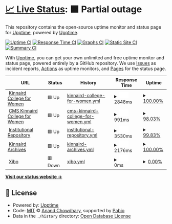 # [📈 Live Status](https://upptime.github.io/upptime): <!--live status--> **🟧 Partial outage**

This repository contains the open-source uptime monitor and status page for [Upptime](https://upptime.js.org), powered by [Upptime](https://github.com/upptime/upptime).

[![Uptime CI](https://github.com/upptime/upptime/workflows/Uptime%20CI/badge.svg)](https://github.com/upptime/upptime/actions?query=workflow%3A%22Uptime+CI%22)
[![Response Time CI](https://github.com/upptime/upptime/workflows/Response%20Time%20CI/badge.svg)](https://github.com/upptime/upptime/actions?query=workflow%3A%22Response+Time+CI%22)
[![Graphs CI](https://github.com/upptime/upptime/workflows/Graphs%20CI/badge.svg)](https://github.com/upptime/upptime/actions?query=workflow%3A%22Graphs+CI%22)
[![Static Site CI](https://github.com/upptime/upptime/workflows/Static%20Site%20CI/badge.svg)](https://github.com/upptime/upptime/actions?query=workflow%3A%22Static+Site+CI%22)
[![Summary CI](https://github.com/upptime/upptime/workflows/Summary%20CI/badge.svg)](https://github.com/upptime/upptime/actions?query=workflow%3A%22Summary+CI%22)

With [Upptime](https://upptime.js.org), you can get your own unlimited and free uptime monitor and status page, powered entirely by a GitHub repository. We use [Issues](https://github.com/upptime/upptime/issues) as incident reports, [Actions](https://github.com/upptime/upptime/actions) as uptime monitors, and [Pages](https://upptime.github.io/upptime) for the status page.

<!--start: status pages-->
<!-- This summary is generated by Upptime (https://github.com/upptime/upptime) -->
<!-- Do not edit this manually, your changes will be overwritten -->
<!-- prettier-ignore -->
| URL | Status | History | Response Time | Uptime |
| --- | ------ | ------- | ------------- | ------ |
| <img alt="" src="https://icons.duckduckgo.com/ip3/www.kinnaird.edu.pk.ico" height="13"> [Kinnaird College for Women](https://www.kinnaird.edu.pk) | 🟩 Up | [kinnaird-college-for-women.yml](https://github.com/qadirbakhsh/kcw-status-page/commits/HEAD/history/kinnaird-college-for-women.yml) | <details><summary><img alt="Response time graph" src="./graphs/kinnaird-college-for-women/response-time-week.png" height="20"> 2848ms</summary><br><a href="https://upptime.github.io/upptime/history/kinnaird-college-for-women"><img alt="Response time 2642" src="https://img.shields.io/endpoint?url=https%3A%2F%2Fraw.githubusercontent.com%2Fqadirbakhsh%2Fkcw-status-page%2FHEAD%2Fapi%2Fkinnaird-college-for-women%2Fresponse-time.json"></a><br><a href="https://upptime.github.io/upptime/history/kinnaird-college-for-women"><img alt="24-hour response time 3100" src="https://img.shields.io/endpoint?url=https%3A%2F%2Fraw.githubusercontent.com%2Fqadirbakhsh%2Fkcw-status-page%2FHEAD%2Fapi%2Fkinnaird-college-for-women%2Fresponse-time-day.json"></a><br><a href="https://upptime.github.io/upptime/history/kinnaird-college-for-women"><img alt="7-day response time 2848" src="https://img.shields.io/endpoint?url=https%3A%2F%2Fraw.githubusercontent.com%2Fqadirbakhsh%2Fkcw-status-page%2FHEAD%2Fapi%2Fkinnaird-college-for-women%2Fresponse-time-week.json"></a><br><a href="https://upptime.github.io/upptime/history/kinnaird-college-for-women"><img alt="30-day response time 2701" src="https://img.shields.io/endpoint?url=https%3A%2F%2Fraw.githubusercontent.com%2Fqadirbakhsh%2Fkcw-status-page%2FHEAD%2Fapi%2Fkinnaird-college-for-women%2Fresponse-time-month.json"></a><br><a href="https://upptime.github.io/upptime/history/kinnaird-college-for-women"><img alt="1-year response time 2642" src="https://img.shields.io/endpoint?url=https%3A%2F%2Fraw.githubusercontent.com%2Fqadirbakhsh%2Fkcw-status-page%2FHEAD%2Fapi%2Fkinnaird-college-for-women%2Fresponse-time-year.json"></a></details> | <details><summary><a href="https://upptime.github.io/upptime/history/kinnaird-college-for-women">100.00%</a></summary><a href="https://upptime.github.io/upptime/history/kinnaird-college-for-women"><img alt="All-time uptime 99.15%" src="https://img.shields.io/endpoint?url=https%3A%2F%2Fraw.githubusercontent.com%2Fqadirbakhsh%2Fkcw-status-page%2FHEAD%2Fapi%2Fkinnaird-college-for-women%2Fuptime.json"></a><br><a href="https://upptime.github.io/upptime/history/kinnaird-college-for-women"><img alt="24-hour uptime 100.00%" src="https://img.shields.io/endpoint?url=https%3A%2F%2Fraw.githubusercontent.com%2Fqadirbakhsh%2Fkcw-status-page%2FHEAD%2Fapi%2Fkinnaird-college-for-women%2Fuptime-day.json"></a><br><a href="https://upptime.github.io/upptime/history/kinnaird-college-for-women"><img alt="7-day uptime 100.00%" src="https://img.shields.io/endpoint?url=https%3A%2F%2Fraw.githubusercontent.com%2Fqadirbakhsh%2Fkcw-status-page%2FHEAD%2Fapi%2Fkinnaird-college-for-women%2Fuptime-week.json"></a><br><a href="https://upptime.github.io/upptime/history/kinnaird-college-for-women"><img alt="30-day uptime 99.92%" src="https://img.shields.io/endpoint?url=https%3A%2F%2Fraw.githubusercontent.com%2Fqadirbakhsh%2Fkcw-status-page%2FHEAD%2Fapi%2Fkinnaird-college-for-women%2Fuptime-month.json"></a><br><a href="https://upptime.github.io/upptime/history/kinnaird-college-for-women"><img alt="1-year uptime 99.15%" src="https://img.shields.io/endpoint?url=https%3A%2F%2Fraw.githubusercontent.com%2Fqadirbakhsh%2Fkcw-status-page%2FHEAD%2Fapi%2Fkinnaird-college-for-women%2Fuptime-year.json"></a></details>
| <img alt="" src="https://icons.duckduckgo.com/ip3/cms.kinnaird.edu.pk.ico" height="13"> [CMS Kinnaird College for Women](http://cms.kinnaird.edu.pk) | 🟩 Up | [cms-kinnaird-college-for-women.yml](https://github.com/qadirbakhsh/kcw-status-page/commits/HEAD/history/cms-kinnaird-college-for-women.yml) | <details><summary><img alt="Response time graph" src="./graphs/cms-kinnaird-college-for-women/response-time-week.png" height="20"> 991ms</summary><br><a href="https://upptime.github.io/upptime/history/cms-kinnaird-college-for-women"><img alt="Response time 916" src="https://img.shields.io/endpoint?url=https%3A%2F%2Fraw.githubusercontent.com%2Fqadirbakhsh%2Fkcw-status-page%2FHEAD%2Fapi%2Fcms-kinnaird-college-for-women%2Fresponse-time.json"></a><br><a href="https://upptime.github.io/upptime/history/cms-kinnaird-college-for-women"><img alt="24-hour response time 902" src="https://img.shields.io/endpoint?url=https%3A%2F%2Fraw.githubusercontent.com%2Fqadirbakhsh%2Fkcw-status-page%2FHEAD%2Fapi%2Fcms-kinnaird-college-for-women%2Fresponse-time-day.json"></a><br><a href="https://upptime.github.io/upptime/history/cms-kinnaird-college-for-women"><img alt="7-day response time 991" src="https://img.shields.io/endpoint?url=https%3A%2F%2Fraw.githubusercontent.com%2Fqadirbakhsh%2Fkcw-status-page%2FHEAD%2Fapi%2Fcms-kinnaird-college-for-women%2Fresponse-time-week.json"></a><br><a href="https://upptime.github.io/upptime/history/cms-kinnaird-college-for-women"><img alt="30-day response time 953" src="https://img.shields.io/endpoint?url=https%3A%2F%2Fraw.githubusercontent.com%2Fqadirbakhsh%2Fkcw-status-page%2FHEAD%2Fapi%2Fcms-kinnaird-college-for-women%2Fresponse-time-month.json"></a><br><a href="https://upptime.github.io/upptime/history/cms-kinnaird-college-for-women"><img alt="1-year response time 916" src="https://img.shields.io/endpoint?url=https%3A%2F%2Fraw.githubusercontent.com%2Fqadirbakhsh%2Fkcw-status-page%2FHEAD%2Fapi%2Fcms-kinnaird-college-for-women%2Fresponse-time-year.json"></a></details> | <details><summary><a href="https://upptime.github.io/upptime/history/cms-kinnaird-college-for-women">98.03%</a></summary><a href="https://upptime.github.io/upptime/history/cms-kinnaird-college-for-women"><img alt="All-time uptime 99.57%" src="https://img.shields.io/endpoint?url=https%3A%2F%2Fraw.githubusercontent.com%2Fqadirbakhsh%2Fkcw-status-page%2FHEAD%2Fapi%2Fcms-kinnaird-college-for-women%2Fuptime.json"></a><br><a href="https://upptime.github.io/upptime/history/cms-kinnaird-college-for-women"><img alt="24-hour uptime 100.00%" src="https://img.shields.io/endpoint?url=https%3A%2F%2Fraw.githubusercontent.com%2Fqadirbakhsh%2Fkcw-status-page%2FHEAD%2Fapi%2Fcms-kinnaird-college-for-women%2Fuptime-day.json"></a><br><a href="https://upptime.github.io/upptime/history/cms-kinnaird-college-for-women"><img alt="7-day uptime 98.03%" src="https://img.shields.io/endpoint?url=https%3A%2F%2Fraw.githubusercontent.com%2Fqadirbakhsh%2Fkcw-status-page%2FHEAD%2Fapi%2Fcms-kinnaird-college-for-women%2Fuptime-week.json"></a><br><a href="https://upptime.github.io/upptime/history/cms-kinnaird-college-for-women"><img alt="30-day uptime 99.46%" src="https://img.shields.io/endpoint?url=https%3A%2F%2Fraw.githubusercontent.com%2Fqadirbakhsh%2Fkcw-status-page%2FHEAD%2Fapi%2Fcms-kinnaird-college-for-women%2Fuptime-month.json"></a><br><a href="https://upptime.github.io/upptime/history/cms-kinnaird-college-for-women"><img alt="1-year uptime 99.57%" src="https://img.shields.io/endpoint?url=https%3A%2F%2Fraw.githubusercontent.com%2Fqadirbakhsh%2Fkcw-status-page%2FHEAD%2Fapi%2Fcms-kinnaird-college-for-women%2Fuptime-year.json"></a></details>
| <img alt="" src="https://icons.duckduckgo.com/ip3/repository.kinnaird.edu.pk.ico" height="13"> [Institutional Repository](https://repository.kinnaird.edu.pk) | 🟩 Up | [institutional-repository.yml](https://github.com/qadirbakhsh/kcw-status-page/commits/HEAD/history/institutional-repository.yml) | <details><summary><img alt="Response time graph" src="./graphs/institutional-repository/response-time-week.png" height="20"> 3530ms</summary><br><a href="https://upptime.github.io/upptime/history/institutional-repository"><img alt="Response time 2968" src="https://img.shields.io/endpoint?url=https%3A%2F%2Fraw.githubusercontent.com%2Fqadirbakhsh%2Fkcw-status-page%2FHEAD%2Fapi%2Finstitutional-repository%2Fresponse-time.json"></a><br><a href="https://upptime.github.io/upptime/history/institutional-repository"><img alt="24-hour response time 4274" src="https://img.shields.io/endpoint?url=https%3A%2F%2Fraw.githubusercontent.com%2Fqadirbakhsh%2Fkcw-status-page%2FHEAD%2Fapi%2Finstitutional-repository%2Fresponse-time-day.json"></a><br><a href="https://upptime.github.io/upptime/history/institutional-repository"><img alt="7-day response time 3530" src="https://img.shields.io/endpoint?url=https%3A%2F%2Fraw.githubusercontent.com%2Fqadirbakhsh%2Fkcw-status-page%2FHEAD%2Fapi%2Finstitutional-repository%2Fresponse-time-week.json"></a><br><a href="https://upptime.github.io/upptime/history/institutional-repository"><img alt="30-day response time 3651" src="https://img.shields.io/endpoint?url=https%3A%2F%2Fraw.githubusercontent.com%2Fqadirbakhsh%2Fkcw-status-page%2FHEAD%2Fapi%2Finstitutional-repository%2Fresponse-time-month.json"></a><br><a href="https://upptime.github.io/upptime/history/institutional-repository"><img alt="1-year response time 2968" src="https://img.shields.io/endpoint?url=https%3A%2F%2Fraw.githubusercontent.com%2Fqadirbakhsh%2Fkcw-status-page%2FHEAD%2Fapi%2Finstitutional-repository%2Fresponse-time-year.json"></a></details> | <details><summary><a href="https://upptime.github.io/upptime/history/institutional-repository">99.83%</a></summary><a href="https://upptime.github.io/upptime/history/institutional-repository"><img alt="All-time uptime 91.99%" src="https://img.shields.io/endpoint?url=https%3A%2F%2Fraw.githubusercontent.com%2Fqadirbakhsh%2Fkcw-status-page%2FHEAD%2Fapi%2Finstitutional-repository%2Fuptime.json"></a><br><a href="https://upptime.github.io/upptime/history/institutional-repository"><img alt="24-hour uptime 100.00%" src="https://img.shields.io/endpoint?url=https%3A%2F%2Fraw.githubusercontent.com%2Fqadirbakhsh%2Fkcw-status-page%2FHEAD%2Fapi%2Finstitutional-repository%2Fuptime-day.json"></a><br><a href="https://upptime.github.io/upptime/history/institutional-repository"><img alt="7-day uptime 99.83%" src="https://img.shields.io/endpoint?url=https%3A%2F%2Fraw.githubusercontent.com%2Fqadirbakhsh%2Fkcw-status-page%2FHEAD%2Fapi%2Finstitutional-repository%2Fuptime-week.json"></a><br><a href="https://upptime.github.io/upptime/history/institutional-repository"><img alt="30-day uptime 99.69%" src="https://img.shields.io/endpoint?url=https%3A%2F%2Fraw.githubusercontent.com%2Fqadirbakhsh%2Fkcw-status-page%2FHEAD%2Fapi%2Finstitutional-repository%2Fuptime-month.json"></a><br><a href="https://upptime.github.io/upptime/history/institutional-repository"><img alt="1-year uptime 91.99%" src="https://img.shields.io/endpoint?url=https%3A%2F%2Fraw.githubusercontent.com%2Fqadirbakhsh%2Fkcw-status-page%2FHEAD%2Fapi%2Finstitutional-repository%2Fuptime-year.json"></a></details>
| <img alt="" src="https://icons.duckduckgo.com/ip3/archives.kinnaird.edu.pk.ico" height="13"> [Kinnaird Archives](https://archives.kinnaird.edu.pk) | 🟩 Up | [kinnaird-archives.yml](https://github.com/qadirbakhsh/kcw-status-page/commits/HEAD/history/kinnaird-archives.yml) | <details><summary><img alt="Response time graph" src="./graphs/kinnaird-archives/response-time-week.png" height="20"> 2176ms</summary><br><a href="https://upptime.github.io/upptime/history/kinnaird-archives"><img alt="Response time 2479" src="https://img.shields.io/endpoint?url=https%3A%2F%2Fraw.githubusercontent.com%2Fqadirbakhsh%2Fkcw-status-page%2FHEAD%2Fapi%2Fkinnaird-archives%2Fresponse-time.json"></a><br><a href="https://upptime.github.io/upptime/history/kinnaird-archives"><img alt="24-hour response time 2227" src="https://img.shields.io/endpoint?url=https%3A%2F%2Fraw.githubusercontent.com%2Fqadirbakhsh%2Fkcw-status-page%2FHEAD%2Fapi%2Fkinnaird-archives%2Fresponse-time-day.json"></a><br><a href="https://upptime.github.io/upptime/history/kinnaird-archives"><img alt="7-day response time 2176" src="https://img.shields.io/endpoint?url=https%3A%2F%2Fraw.githubusercontent.com%2Fqadirbakhsh%2Fkcw-status-page%2FHEAD%2Fapi%2Fkinnaird-archives%2Fresponse-time-week.json"></a><br><a href="https://upptime.github.io/upptime/history/kinnaird-archives"><img alt="30-day response time 2145" src="https://img.shields.io/endpoint?url=https%3A%2F%2Fraw.githubusercontent.com%2Fqadirbakhsh%2Fkcw-status-page%2FHEAD%2Fapi%2Fkinnaird-archives%2Fresponse-time-month.json"></a><br><a href="https://upptime.github.io/upptime/history/kinnaird-archives"><img alt="1-year response time 2479" src="https://img.shields.io/endpoint?url=https%3A%2F%2Fraw.githubusercontent.com%2Fqadirbakhsh%2Fkcw-status-page%2FHEAD%2Fapi%2Fkinnaird-archives%2Fresponse-time-year.json"></a></details> | <details><summary><a href="https://upptime.github.io/upptime/history/kinnaird-archives">100.00%</a></summary><a href="https://upptime.github.io/upptime/history/kinnaird-archives"><img alt="All-time uptime 93.39%" src="https://img.shields.io/endpoint?url=https%3A%2F%2Fraw.githubusercontent.com%2Fqadirbakhsh%2Fkcw-status-page%2FHEAD%2Fapi%2Fkinnaird-archives%2Fuptime.json"></a><br><a href="https://upptime.github.io/upptime/history/kinnaird-archives"><img alt="24-hour uptime 100.00%" src="https://img.shields.io/endpoint?url=https%3A%2F%2Fraw.githubusercontent.com%2Fqadirbakhsh%2Fkcw-status-page%2FHEAD%2Fapi%2Fkinnaird-archives%2Fuptime-day.json"></a><br><a href="https://upptime.github.io/upptime/history/kinnaird-archives"><img alt="7-day uptime 100.00%" src="https://img.shields.io/endpoint?url=https%3A%2F%2Fraw.githubusercontent.com%2Fqadirbakhsh%2Fkcw-status-page%2FHEAD%2Fapi%2Fkinnaird-archives%2Fuptime-week.json"></a><br><a href="https://upptime.github.io/upptime/history/kinnaird-archives"><img alt="30-day uptime 99.84%" src="https://img.shields.io/endpoint?url=https%3A%2F%2Fraw.githubusercontent.com%2Fqadirbakhsh%2Fkcw-status-page%2FHEAD%2Fapi%2Fkinnaird-archives%2Fuptime-month.json"></a><br><a href="https://upptime.github.io/upptime/history/kinnaird-archives"><img alt="1-year uptime 93.39%" src="https://img.shields.io/endpoint?url=https%3A%2F%2Fraw.githubusercontent.com%2Fqadirbakhsh%2Fkcw-status-page%2FHEAD%2Fapi%2Fkinnaird-archives%2Fuptime-year.json"></a></details>
| <img alt="" src="https://icons.duckduckgo.com/ip3/xibo.kinnaird.edu.pk.ico" height="13"> [Xibo](https://xibo.kinnaird.edu.pk) | 🟥 Down | [xibo.yml](https://github.com/qadirbakhsh/kcw-status-page/commits/HEAD/history/xibo.yml) | <details><summary><img alt="Response time graph" src="./graphs/xibo/response-time-week.png" height="20"> 0ms</summary><br><a href="https://upptime.github.io/upptime/history/xibo"><img alt="Response time 0" src="https://img.shields.io/endpoint?url=https%3A%2F%2Fraw.githubusercontent.com%2Fqadirbakhsh%2Fkcw-status-page%2FHEAD%2Fapi%2Fxibo%2Fresponse-time.json"></a><br><a href="https://upptime.github.io/upptime/history/xibo"><img alt="24-hour response time 0" src="https://img.shields.io/endpoint?url=https%3A%2F%2Fraw.githubusercontent.com%2Fqadirbakhsh%2Fkcw-status-page%2FHEAD%2Fapi%2Fxibo%2Fresponse-time-day.json"></a><br><a href="https://upptime.github.io/upptime/history/xibo"><img alt="7-day response time 0" src="https://img.shields.io/endpoint?url=https%3A%2F%2Fraw.githubusercontent.com%2Fqadirbakhsh%2Fkcw-status-page%2FHEAD%2Fapi%2Fxibo%2Fresponse-time-week.json"></a><br><a href="https://upptime.github.io/upptime/history/xibo"><img alt="30-day response time 0" src="https://img.shields.io/endpoint?url=https%3A%2F%2Fraw.githubusercontent.com%2Fqadirbakhsh%2Fkcw-status-page%2FHEAD%2Fapi%2Fxibo%2Fresponse-time-month.json"></a><br><a href="https://upptime.github.io/upptime/history/xibo"><img alt="1-year response time 0" src="https://img.shields.io/endpoint?url=https%3A%2F%2Fraw.githubusercontent.com%2Fqadirbakhsh%2Fkcw-status-page%2FHEAD%2Fapi%2Fxibo%2Fresponse-time-year.json"></a></details> | <details><summary><a href="https://upptime.github.io/upptime/history/xibo">0.00%</a></summary><a href="https://upptime.github.io/upptime/history/xibo"><img alt="All-time uptime 0.00%" src="https://img.shields.io/endpoint?url=https%3A%2F%2Fraw.githubusercontent.com%2Fqadirbakhsh%2Fkcw-status-page%2FHEAD%2Fapi%2Fxibo%2Fuptime.json"></a><br><a href="https://upptime.github.io/upptime/history/xibo"><img alt="24-hour uptime 0.00%" src="https://img.shields.io/endpoint?url=https%3A%2F%2Fraw.githubusercontent.com%2Fqadirbakhsh%2Fkcw-status-page%2FHEAD%2Fapi%2Fxibo%2Fuptime-day.json"></a><br><a href="https://upptime.github.io/upptime/history/xibo"><img alt="7-day uptime 0.00%" src="https://img.shields.io/endpoint?url=https%3A%2F%2Fraw.githubusercontent.com%2Fqadirbakhsh%2Fkcw-status-page%2FHEAD%2Fapi%2Fxibo%2Fuptime-week.json"></a><br><a href="https://upptime.github.io/upptime/history/xibo"><img alt="30-day uptime 0.00%" src="https://img.shields.io/endpoint?url=https%3A%2F%2Fraw.githubusercontent.com%2Fqadirbakhsh%2Fkcw-status-page%2FHEAD%2Fapi%2Fxibo%2Fuptime-month.json"></a><br><a href="https://upptime.github.io/upptime/history/xibo"><img alt="1-year uptime 0.00%" src="https://img.shields.io/endpoint?url=https%3A%2F%2Fraw.githubusercontent.com%2Fqadirbakhsh%2Fkcw-status-page%2FHEAD%2Fapi%2Fxibo%2Fuptime-year.json"></a></details>

<!--end: status pages-->

[**Visit our status website →**](https://upptime.github.io/upptime)

## 📄 License

- Powered by: [Upptime](https://github.com/upptime/upptime)
- Code: [MIT](./LICENSE) © [Anand Chowdhary](https://anandchowdhary.com), supported by [Pabio](https://pabio.com)
- Data in the `./history` directory: [Open Database License](https://opendatacommons.org/licenses/odbl/1-0/)
